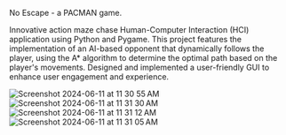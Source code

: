 No Escape - a PACMAN game.

Innovative action maze chase Human-Computer Interaction (HCI) application using Python and Pygame. This project features the implementation of an AI-based opponent that dynamically follows the player, using the A* algorithm to
determine the optimal path based on the player's movements. Designed and implemented a user-friendly GUI to enhance user engagement and experience.

![Screenshot 2024-06-11 at 11 30 55 AM](https://github.com/shailtp/no-escape/assets/58041124/cb0ba1ed-a7d8-43e7-9032-252e33bb72d0)
![Screenshot 2024-06-11 at 11 31 30 AM](https://github.com/shailtp/no-escape/assets/58041124/493b6b3d-8cff-47a0-b50f-b88c8137bc2e)
![Screenshot 2024-06-11 at 11 31 12 AM](https://github.com/shailtp/no-escape/assets/58041124/9e46f766-abcc-4431-b7f4-d8c03e2446b7)
![Screenshot 2024-06-11 at 11 31 05 AM](https://github.com/shailtp/no-escape/assets/58041124/29bc8194-2e38-4917-bed8-25c3d6dde97a)

